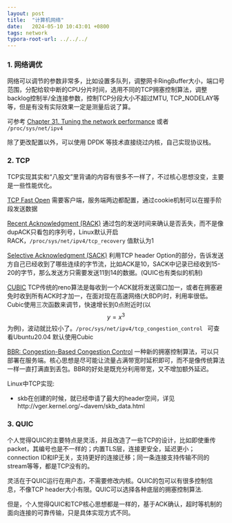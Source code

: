 ```yaml
---
layout: post
title:  "计算机网络"
date:   2024-05-10 10:43:01 +0800
tags: network
typora-root-url: ../../../
---
```


### 1. 网络调优

网络可以调节的参数非常多，比如设置多队列，调整网卡RingBuffer大小，端口号范围，分配给软中断的CPU分片时间，选用不同的TCP拥塞控制算法，调整backlog控制半/全连接参数，控制TCP分段大小不超过MTU, TCP_NODELAY等等，但是有没有实际效果一定是测量后说了算。

可参考 [Chapter 31. Tuning the network performance](https://access.redhat.com/documentation/en-us/red_hat_enterprise_linux/9/html/monitoring_and_managing_system_status_and_performance/tuning-the-network-performance_monitoring-and-managing-system-status-and-performance#doc-wrapper) 或者 ```/proc/sys/net/ipv4``` 

除了更改配置以外，可以使用 DPDK 等技术直接绕过内核，自己实现协议栈。



### 2. TCP

TCP实现其实和“八股文”里背诵的内容有很多不一样了，不过核心思想没变，主要是一些性能优化。

[TCP Fast Open](https://lwn.net/Articles/508865/) 需要客户端，服务端两边都配置，通过cookie机制可以在握手阶段发送数据

[Recent Acknowledgment (RACK)](https://datatracker.ietf.org/doc/rfc8985/) 通过包的发送时间来确认是否丢失，而不是像dupACK只看包的序列号，Linux默认开启RACK，```/proc/sys/net/ipv4/tcp_recovery``` 值默认为1

[Selective Acknowledgment (SACK)](https://datatracker.ietf.org/doc/html/rfc2018) 利用TCP header Option的部分，告诉发送方自己已经收到了哪些连续的字节流，比如ACK是10，SACK中记录已经收到15-20的字节，那么发送方只需要发送11到14的数据。(QUIC也有类似的机制)

[CUBIC](https://www.cs.princeton.edu/courses/archive/fall16/cos561/papers/Cubic08.pdf)  TCP传统的reno算法是每收到一个ACK就将发送窗口加一，或者在拥塞避免时收到所有ACK时才加一，在面对现在高速网络(大BDP)时，利用率很低。Cubic使用三次函数来调节，快速增长到0点附近时(以$$y = x ^ 3$$ 为例)，波动就比较小了。```/proc/sys/net/ipv4/tcp_congestion_control ``` 可查看Ubuntu20.04 默认使用Cubic

[BBR: Congestion-Based Congestion Control](https://queue.acm.org/detail.cfm?id=3022184) 一种新的拥塞控制算法，可以只部署在服务端。核心思想是尽可能让流量占满带宽时延积即可，而不是像传统算法一样一直打满直到丢包。BBR的好处是既充分利用带宽，又不增加额外延迟。



Linux中TCP实现:

* skb在创建的时候，就已经申请了最大的header空间，详见http://vger.kernel.org/~davem/skb_data.html



### 3. QUIC

个人觉得QUIC的主要特点是灵活，并且改造了一些TCP的设计，比如即使重传packet，其编号也是不一样的；内置TLS层，连接更安全，延迟更小；connection ID和IP无关，支持更好的连接迁移；同一条连接支持传输不同的stream等等，都是TCP没有的。

灵活在于QUIC运行在用户态，不需要修改内核。QUIC的包可以有很多控制信息，不像TCP header大小有限。QUIC可以选择各种底层的拥塞控制算法.

但是，个人觉得QUIC和TCP核心思想都是一样的，基于ACK确认，超时等机制的面向连接的可靠传输，只是具体实现方式不同。











